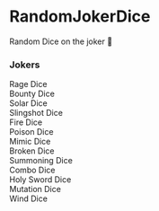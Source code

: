 # RandomJokerDice
Random Dice on the joker 🫢  

### Jokers
Rage Dice  
Bounty Dice  
Solar Dice  
Slingshot Dice  
Fire Dice  
Poison Dice  
Mimic Dice  
Broken Dice  
Summoning Dice  
Combo Dice  
Holy Sword Dice  
Mutation Dice  
Wind Dice  
